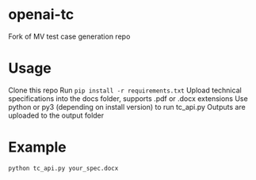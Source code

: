 # openai-tc
Fork of MV test case generation repo


# Usage

Clone this repo
Run `pip install -r requirements.txt`
Upload technical specifications into the docs folder, supports .pdf or .docx extensions
Use python or py3 (depending on install version) to run tc_api.py
Outputs are uploaded to the output folder


# Example

`python tc_api.py your_spec.docx`


